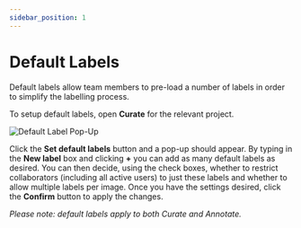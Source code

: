 ```yaml
---
sidebar_position: 1
---
```


# Default Labels

Default labels allow team members to pre-load a number of labels in order to simplify the labelling process.

To setup default labels, open **Curate** for the relevant project.

![Default Label Pop-Up](/img/curate/curate_default.png)

Click the **Set default labels** button and a pop-up should appear.
By typing in the **New label** box and clicking **+** you can add as many default labels as desired.
You can then decide, using the check boxes, whether to restrict collaborators (including all active users) to just these labels and whether to allow multiple labels per image.
Once you have the settings desired, click the **Confirm** button to apply the changes.

_Please note: default labels apply to both Curate and Annotate._
